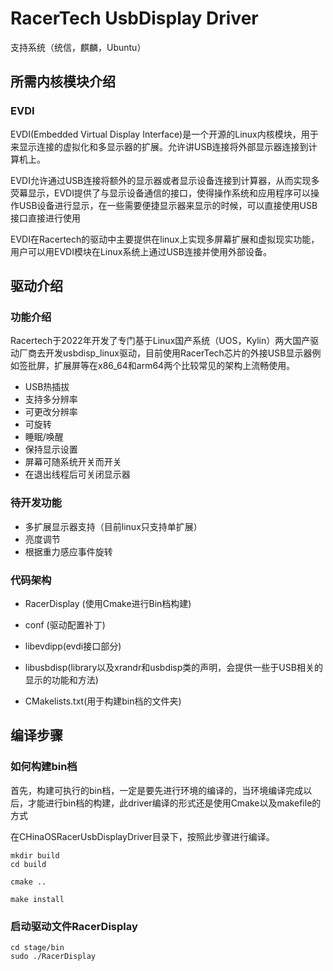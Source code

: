 # RacerTech UsbDisplay Driver
支持系统（统信，麒麟，Ubuntu）
## 所需内核模块介绍
### EVDI
EVDI(Embedded Virtual Display Interface)是一个开源的Linux内核模块，用于来显示连接的虚拟化和多显示器的扩展。允许讲USB连接将外部显示器连接到计算机上。

EVDI允许通过USB连接将额外的显示器或者显示设备连接到计算器，从而实现多荧幕显示，EVDI提供了与显示设备通信的接口，使得操作系统和应用程序可以操作USB设备进行显示，在一些需要便捷显示器来显示的时候，可以直接使用USB接口直接进行使用

EVDI在Racertech的驱动中主要提供在linux上实现多屏幕扩展和虚拟现实功能，用户可以用EVDI模块在Linux系统上通过USB连接并使用外部设备。

## 驱动介绍
### 功能介绍
Racertech于2022年开发了专门基于Linux国产系统（UOS，Kylin）两大国产驱动厂商去开发usbdisp_linux驱动，目前使用RacerTech芯片的外接USB显示器例如签批屏，扩展屏等在x86_64和arm64两个比较常见的架构上流畅使用。
* USB热插拔
* 支持多分辨率
* 可更改分辨率
* 可旋转
* 睡眠/唤醒
* 保持显示设置
* 屏幕可随系统开关而开关
* 在退出线程后可关闭显示器
### 待开发功能
* 多扩展显示器支持（目前linux只支持单扩展）
* 亮度调节
* 根据重力感应事件旋转

### 代码架构
* RacerDisplay (使用Cmake进行Bin档构建)

* conf (驱动配置补丁)

* libevdipp(evdi接口部分)

* libusbdisp(library以及xrandr和usbdisp类的声明，会提供一些于USB相关的显示的功能和方法)

* CMakelists.txt(用于构建bin档的文件夹)


## 编译步骤
### 如何构建bin档
首先，构建可执行的bin档，一定是要先进行环境的编译的，当环境编译完成以后，才能进行bin档的构建，此driver编译的形式还是使用Cmake以及makefile的方式

在CHinaOSRacerUsbDisplayDriver目录下，按照此步骤进行编译。
```
mkdir build
cd build
```
```
cmake ..
```
```
make install
```
### 启动驱动文件RacerDisplay
```
cd stage/bin
sudo ./RacerDisplay
```

